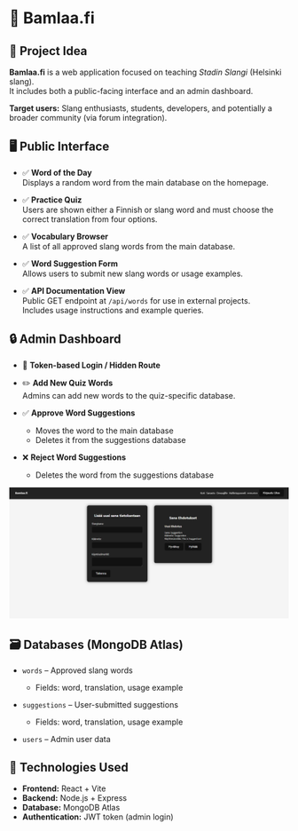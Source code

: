 # 🧠 Bamlaa.fi

## 🎯 Project Idea

**Bamlaa.fi** is a web application focused on teaching *Stadin Slangi* (Helsinki slang).  
It includes both a public-facing interface and an admin dashboard.

**Target users:** Slang enthusiasts, students, developers, and potentially a broader community (via forum integration).


## 🖥️ Public Interface

- ✅ **Word of the Day**  
  Displays a random word from the main database on the homepage.

- ✅ **Practice Quiz**  
  Users are shown either a Finnish or slang word and must choose the correct translation from four options.

- ✅ **Vocabulary Browser**  
  A list of all approved slang words from the main database.

- ✅ **Word Suggestion Form**  
  Allows users to submit new slang words or usage examples.

- ✅ **API Documentation View**  
  Public GET endpoint at `/api/words` for use in external projects.  
  Includes usage instructions and example queries.

## 🔒 Admin Dashboard

- 🔧 **Token-based Login / Hidden Route**

- ✏️ **Add New Quiz Words**  
  Admins can add new words to the quiz-specific database.

- ✅ **Approve Word Suggestions**  
  - Moves the word to the main database  
  - Deletes it from the suggestions database

- ❌ **Reject Word Suggestions**  
  - Deletes the word from the suggestions database

![alt text](https://github.com/eemuston/bamlaa_app/blob/main/frontend_bamlaa/public/dashboard.png?raw=true)

## 🗃️ Databases (MongoDB Atlas)

- `words` – Approved slang words  
  - Fields: word, translation, usage example

- `suggestions` – User-submitted suggestions  
  - Fields: word, translation, usage example

- `users` – Admin user data

## 🧱 Technologies Used

- **Frontend:** React + Vite  
- **Backend:** Node.js + Express  
- **Database:** MongoDB Atlas  
- **Authentication:** JWT token (admin login)  
